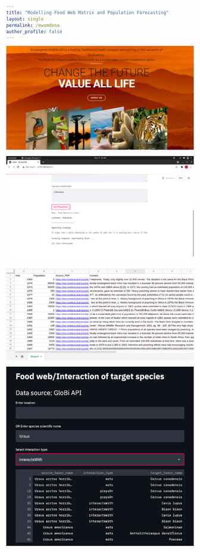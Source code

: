 ```yaml
---
title: "Modelling Food Web Matrix and Population Forecasting"
layout: single
permalink: /ewomdena
author_profile: false
---
```



![Endangered WildLife](/images/ew.png)

![Result](/images/ew2.png)


![Result](/images/ew1.png)

![Result](/images/foodweb.png)
